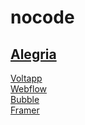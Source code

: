 # nocode

## [Alegria](https://www.alegria.group)  

[Voltapp](https://www.voltapp.tech/)  
[Webflow](https://webflow.com/)  
[Bubble](https://bubble.io/)  
[Framer](https://www.framer.com)

